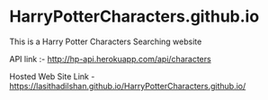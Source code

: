# HarryPotterCharacters.github.io
This is a Harry Potter Characters Searching website

API link :-  http://hp-api.herokuapp.com/api/characters

Hosted Web Site Link - https://lasithadilshan.github.io/HarryPotterCharacters.github.io/

